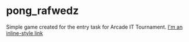 # pong_rafwedz
Simple game created for the entry task for Arcade IT Tournament.
[I'm an inline-style link]()
